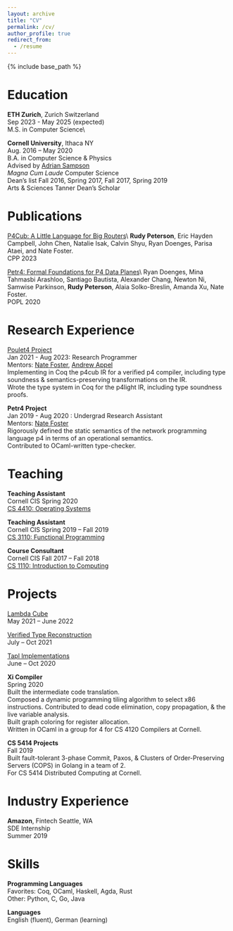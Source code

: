 ```yaml
---
layout: archive
title: "CV"
permalink: /cv/
author_profile: true
redirect_from:
  - /resume
---
```


{% include base_path %}

Education
======
**ETH Zurich**, Zurich Switzerland\
Sep 2023 - May 2025 (expected)\
M.S. in Computer Science\

**Cornell University**, Ithaca NY\
Aug. 2016 – May 2020\
B.A. in Computer Science & Physics\
Advised by [Adrian Sampson](https://www.cs.cornell.edu/~asampson/)\
_Magna Cum Laude_ Computer Science\
Dean’s list Fall 2016, Spring 2017, Fall 2017, Spring 2019\
Arts & Sciences Tanner Dean’s Scholar

Publications
======
[P4Cub: A Little Language for Big Routers]("https://rudynicolop.github.io/publication/2023-01-11-p4cub")\
**Rudy Peterson**, Eric Hayden Campbell, John Chen, Natalie Isak, Calvin Shyu, Ryan Doenges, Parisa Ataei, and Nate Foster.\
CPP 2023

[Petr4: Formal Foundations for P4 Data Planes]("https://rudynicolop.github.io/publication/2021-01-04-petr4")\
Ryan Doenges, Mina Tahmasbi Arashloo, Santiago Bautista, Alexander Chang, Newton Ni, Samwise Parkinson, <b>Rudy Peterson</b>, Alaia Solko-Breslin, Amanda Xu, Nate Foster.\
POPL 2020

Research Experience
======
[Poulet4 Project](https://github.com/verified-network-toolchain/petr4)\
Jan 2021 - Aug 2023: Research Programmer\
Mentors: [Nate Foster](https://www.cs.cornell.edu/~jnfoster/), [Andrew Appel](https://www.cs.princeton.edu/~appel/)\
Implementing in Coq the p4cub IR for a verified p4 compiler, including type soundness & semantics-preserving transformations on the IR.\
Wrote the type system in Coq for the p4light IR, including type soundness proofs.

**Petr4 Project**\
Jan 2019 - Aug 2020 : Undergrad Research Assistant\
Mentors: [Nate Foster](https://www.cs.cornell.edu/~jnfoster/)\
Rigorously defined the static semantics of the network programming language p4 in terms of an operational semantics.\
Contributed to OCaml-written type-checker.

Teaching
======
**Teaching Assistant**\
Cornell CIS Spring 2020\
[CS 4410: Operating Systems](https://www.cs.cornell.edu/courses/cs4410/2020sp/)

**Teaching Assistant**\
Cornell CIS Spring 2019 – Fall 2019\
[CS 3110: Functional Programming](https://www.cs.cornell.edu/courses/cs3110/2019fa/)

**Course Consultant**\
Cornell CIS Fall 2017 – Fall 2018\
[CS 1110: Introduction to Computing](https://www.cs.cornell.edu/courses/cs1110/2018fa/index.php)

Projects
======
[Lambda Cube](https://github.com/rudynicolop/Lambda-Calculi-Coq)\
May 2021 – June 2022

[Verified Type Reconstruction](https://github.com/rudynicolop/Type-Reconstruction)\
July – Oct 2021

[Tapl Implementations](https://github.com/rudynicolop/TAPL-Coq)\
June – Oct 2020


**Xi Compiler**\
Spring 2020\
Built the intermediate code translation.\
Composed a dynamic programming tiling algorithm to select x86 instructions. Contributed to dead code elimination, copy propagation, & the live variable analysis.\
Built graph coloring for register allocation.\
Written in OCaml in a group for 4 for CS 4120 Compilers at Cornell.

**CS 5414 Projects**\
Fall 2019\
Built fault-tolerant 3-phase Commit, Paxos, & Clusters of Order-Preserving Servers (COPS) in Golang in a team of 2.\
For CS 5414 Distributed Computing at Cornell.

Industry Experience
======
**Amazon**, Fintech Seattle, WA\
SDE Internship\
Summer 2019

Skills
======
**Programming Languages**\
Favorites: Coq, OCaml, Haskell, Agda, Rust\
Other: Python, C, Go, Java

**Languages**\
English (fluent), German (learning)
